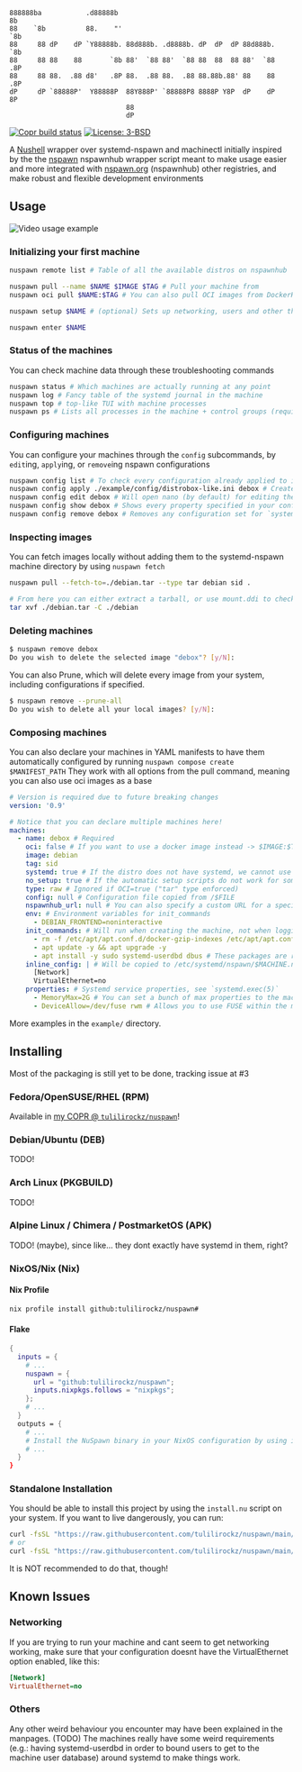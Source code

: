 ```
888888ba           .d88888b                                           8b
88    `8b          88.    "'                                          `8b
88     88 dP    dP `Y88888b. 88d888b. .d8888b. dP  dP  dP 88d888b.     `8b
88     88 88    88       `8b 88'  `88 88'  `88 88  88  88 88'  `88     .8P
88     88 88.  .88 d8'   .8P 88.  .88 88.  .88 88.88b.88' 88    88    .8P
dP     dP `88888P'  Y88888P  88Y888P' `88888P8 8888P Y8P  dP    dP    8P
                             88
                             dP
```

[![Copr build status](https://copr.fedorainfracloud.org/coprs/tulilirockz/nuspawn/package/nuspawn/status_image/last_build.png)](https://copr.fedorainfracloud.org/coprs/tulilirockz/nuspawn/package/nuspawn/)
[![License: 3-BSD](https://img.shields.io/github/license/tulilirockz/nuspawn?style=plastic&style=social)](https://github.com/tulilirockz/nuspawn/blob/main/LICENSE)

A [Nushell](https://nushell.sh) wrapper over systemd-nspawn and machinectl initially inspired by the the [nspawn](https://github.com/nspawn/nspawn/tree/master) nspawnhub wrapper script meant to make usage easier and more integrated with [nspawn.org](https://nspawn.org/) (nspawnhub) other registries, and make robust and flexible development environments

## Usage

![Video usage example](./assets/demo.gif)

### Initializing your first machine

```bash
nuspawn remote list # Table of all the available distros on nspawnhub

nuspawn pull --name $NAME $IMAGE $TAG # Pull your machine from 
nuspawn oci pull $NAME:$TAG # You can also pull OCI images from DockerHub or anywhere else to get a machine

nuspawn setup $NAME # (optional) Sets up networking, users and other things in the machine manually if necessary (you should have networking by default)

nuspawn enter $NAME
```

### Status of the machines

You can check machine data through these troubleshooting commands 
```bash
nuspawn status # Which machines are actually running at any point
nuspawn log # Fancy table of the systemd journal in the machine
nuspawn top # top-like TUI with machine processes
nuspawn ps # Lists all processes in the machine + control groups (requires systemd in the machine + --boot flag)
```

### Configuring machines

You can configure your machines through the `config` subcommands, by `edit`ing, `apply`ing, or `remove`ing nspawn configurations

```bash
nuspawn config list # To check every configuration already applied to images
nuspawn config apply ./example/config/distrobox-like.ini debox # Creates a configuration for the machine after install
nuspawn config edit debox # Will open nano (by default) for editing the machine's configuration file
nuspawn config show debox # Shows every property specified in your configuration in a fancy table
nuspawn config remove debox # Removes any configuration set for `systemd-nspawn@debox.service`
```

### Inspecting images

You can fetch images locally without adding them to the systemd-nspawn machine directory by using `nuspawn fetch`

```bash
nuspawn pull --fetch-to=./debian.tar --type tar debian sid .

# From here you can either extract a tarball, or use mount.ddi to check the image contents
tar xvf ./debian.tar -C ./debian
```

### Deleting machines

```bash
$ nuspawn remove debox
Do you wish to delete the selected image "debox"? [y/N]:
```

You can also Prune, which will delete every image from your system, including configurations if specified.

```bash
$ nuspawn remove --prune-all
Do you wish to delete all your local images? [y/N]:
```

### Composing machines

You can also declare your machines in YAML manifests to have them automatically configured by running `nuspawn compose create $MANIFEST_PATH`
They work with all options from the pull command, meaning you can also use oci images as a base

```yaml
# Version is required due to future breaking changes
version: '0.9'

# Notice that you can declare multiple machines here!
machines: 
  - name: debox # Required
    oci: false # If you want to use a docker image instead -> $IMAGE:$TAG, type will not be considered
    image: debian
    tag: sid
    systemd: true # If the distro does not have systemd, we cannot use machinectl to communicate with it, needing to use systemd-nspawn directily
    no_setup: true # If the automatic setup scripts do not work for some reason you can disable them
    type: raw # Ignored if OCI=true ("tar" type enforced)
    config: null # Configuration file copied from /$FILE
    nspawnhub_url: null # You can also specify a custom URL for a specific image
    env: # Environment variables for init_commands
      - DEBIAN_FRONTEND=noninteractive
    init_commands: # Will run when creating the machine, not when logging in through machinectl login 
      - rm -f /etc/apt/apt.conf.d/docker-gzip-indexes /etc/apt/apt.conf.d/docker-no-languages
      - apt update -y && apt upgrade -y
      - apt install -y sudo systemd-userdbd dbus # These packages are required so that mounting users to the machine works when using the --boot mode
    inline_config: | # Will be copied to /etc/systemd/nspawn/$MACHINE.nspawn before anything runs, more info in `systemd.nspawn(5)`
      [Network]
      VirtualEthernet=no
    properties: # Systemd service properties, see `systemd.exec(5)`
      - MemoryMax=2G # You can set a bunch of max properties to the machine, including stuff like RW access to devices
      - DeviceAllow=/dev/fuse rwm # Allows you to use FUSE within the machine (rclone, docker, etc)
```

More examples in the `example/` directory.

## Installing

Most of the packaging is still yet to be done, tracking issue at #3

### Fedora/OpenSUSE/RHEL (RPM)

Available in [my COPR @ `tulilirockz/nuspawn`](https://copr.fedorainfracloud.org/tulilirockz/nuspawn)!

### Debian/Ubuntu (DEB)

TODO!

### Arch Linux (PKGBUILD)

TODO!

### Alpine Linux / Chimera / PostmarketOS (APK)

TODO! (maybe), since like... they dont exactly have systemd in them, right?

### NixOS/Nix (Nix)

#### Nix Profile

```bash
nix profile install github:tulilirockz/nuspawn#
```

#### Flake

```nix
{
  inputs = {
    # ...
    nuspawn = {
      url = "github:tulilirockz/nuspawn";
      inputs.nixpkgs.follows = "nixpkgs";
    };
    # ...
  }
  outputs = {
    # ...
    # Install the NuSpawn binary in your NixOS configuration by using inputs.nuspawn.packages.${pkgs.system}.nuspawn in environment.systemPackages
    # ...
  }
}
```

### Standalone Installation

You should be able to install this project by using the `install.nu` script on your system. If you want to live dangerously, you can run:

```bash
curl -fsSL "https://raw.githubusercontent.com/tulilirockz/nuspawn/main/install.nu" | nu
# or
curl -fsSL "https://raw.githubusercontent.com/tulilirockz/nuspawn/main/install.sh" | sh
```

It is NOT recommended to do that, though!

## Known Issues

### Networking

If you are trying to run your machine and cant seem to get networking working, make sure that your configuration doesnt have the VirtualEthernet option enabled, like this:

```ini
[Network]
VirtualEthernet=no
```

### Others

Any other weird behaviour you encounter may have been explained in the manpages. (TODO)
The machines really have some weird requirements (e.g.: having systemd-userdbd in order to bound users to get to the machine user database) around systemd to make things work.
